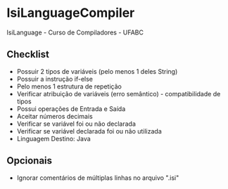 # IsiLanguageCompiler
IsiLanguage - Curso de Compiladores - UFABC

## Checklist 

- Possuir 2 tipos de variáveis (pelo menos 1 deles String) 
- Possuir a instrução if-else
- Pelo menos 1 estrutura de repetição
- Verificar atribuição de variáveis (erro semântico) - compatibilidade de tipos
- Possui operações de Entrada e Saída
- Aceitar números decimais
- Verificar se variável foi ou não declarada
- Verificar se variável declarada foi ou não utilizada
- Linguagem Destino: Java

## Opcionais
- Ignorar comentários de múltiplas linhas no arquivo ".isi"

